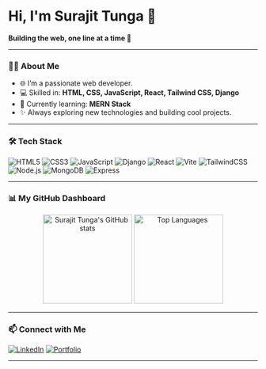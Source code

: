 # Hi, I'm Surajit Tunga 👋

**Building the web, one line at a time 🚀**

---

### 👨‍💻 About Me

- 🌐 I’m a passionate web developer.
- 💻 Skilled in: **HTML, CSS, JavaScript, React, Tailwind CSS, Django**
- 🌱 Currently learning: **MERN Stack**
- ✨ Always exploring new technologies and building cool projects.

---

### 🛠️ Tech Stack

![HTML5](https://img.shields.io/badge/-HTML5-E34F26?style=flat&logo=html5&logoColor=fff)
![CSS3](https://img.shields.io/badge/-CSS3-1572B6?style=flat&logo=css3)
![JavaScript](https://img.shields.io/badge/-JavaScript-F7DF1E?style=flat&logo=javascript&logoColor=222)
![Django](https://img.shields.io/badge/-Django-092E20?style=flat&logo=django)
![React](https://img.shields.io/badge/-React-61DAFB?style=flat&logo=react)
![Vite](https://img.shields.io/badge/-Vite-646CFF?style=flat&logo=vite&logoColor=fff)
![TailwindCSS](https://img.shields.io/badge/-Tailwind_CSS-38B2AC?style=flat&logo=tailwind-css&logoColor=fff)
![Node.js](https://img.shields.io/badge/-Node.js-339933?style=flat&logo=node.js)
![MongoDB](https://img.shields.io/badge/-MongoDB-47A248?style=flat&logo=mongodb)
![Express](https://img.shields.io/badge/-Express.js-000?style=flat&logo=express)

---

### 📊 My GitHub Dashboard

<p align="center">
  <img src="https://github-readme-stats.vercel.app/api?username=Surajit-Tunga&show_icons=true&count_private=true&theme=radical" alt="Surajit Tunga's GitHub stats" height="180" />
  <img src="https://github-readme-stats.vercel.app/api/top-langs/?username=Surajit-Tunga&layout=compact&theme=radical" alt="Top Languages" height="180"/>
</p>

---

### 📫 Connect with Me

[![LinkedIn](https://img.shields.io/badge/-LinkedIn-0077B5?style=flat&logo=linkedin)](https://www.linkedin.com/in/surajittunga)
[![Portfolio](https://img.shields.io/badge/-Portfolio-24292E?style=flat&logo=github)](https://surajit-tunga.github.io/Portfolio/)

---

<!--
**Surajit-Tunga/Surajit-Tunga** is a ✨ special ✨ repository because its README.md (this file) appears on your GitHub profile.
-->
